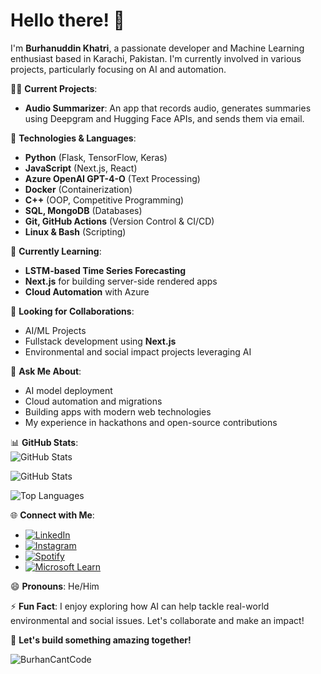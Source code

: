 
# Hello there! 👋

I'm **Burhanuddin Khatri**, a passionate developer and Machine Learning enthusiast based in Karachi, Pakistan. I'm currently involved in various projects, particularly focusing on AI and automation.

🧑‍💻 **Current Projects**:  
- **Audio Summarizer**: An app that records audio, generates summaries using Deepgram and Hugging Face APIs, and sends them via email.  

🚀 **Technologies & Languages**:
   - **Python** (Flask, TensorFlow, Keras)
   - **JavaScript** (Next.js, React)
   - **Azure OpenAI GPT-4-O** (Text Processing)
   - **Docker** (Containerization)
   - **C++** (OOP, Competitive Programming)
   - **SQL, MongoDB** (Databases)
   - **Git, GitHub Actions** (Version Control & CI/CD)
   - **Linux & Bash** (Scripting)

🌱 **Currently Learning**:  
   - **LSTM-based Time Series Forecasting**  
   - **Next.js** for building server-side rendered apps  
   - **Cloud Automation** with Azure

👯 **Looking for Collaborations**:  
   - AI/ML Projects  
   - Fullstack development using **Next.js**  
   - Environmental and social impact projects leveraging AI

💬 **Ask Me About**:  
   - AI model deployment  
   - Cloud automation and migrations  
   - Building apps with modern web technologies  
   - My experience in hackathons and open-source contributions

📊 **GitHub Stats**:  
   <img src="https://github-profile-trophy.vercel.app/?username=BurhanCantCode&theme=monokai&column=7" alt="GitHub Stats" />  

   ![GitHub Stats](https://github-readme-stats.vercel.app/api?username=BurhanCantCode&show_icons=true&count_private=true&hide=issues&theme=radical)  

   ![Top Languages](https://github-readme-stats.vercel.app/api/top-langs/?username=BurhanCantCode&layout=compact&theme=radical)

🌐 **Connect with Me**:  
   - [![LinkedIn](https://img.shields.io/badge/LinkedIn-Connect-blue)](https://www.linkedin.com/in/burhanuddin-khatri-aa44a8247/)
   - [![Instagram](https://img.shields.io/badge/Instagram-Follow-red)](https://www.instagram.com/burhan_frfr/)
   - [![Spotify](https://img.shields.io/badge/Spotify-Follow-green)](https://open.spotify.com/user/31c7fqo2jea6kq34x5ydlya5e324?si=d14f1c41fc77449b)
   - [![Microsoft Learn](https://img.shields.io/badge/Microsoft%20Learn-Profile-blue)](https://learn.microsoft.com/en-us/users/burhanuddinkhatri-4132/)

😄 **Pronouns**: He/Him  

⚡ **Fun Fact**: I enjoy exploring how AI can help tackle real-world environmental and social issues. Let's collaborate and make an impact!

🚀 **Let's build something amazing together!**  

<p align="left"> <img src="https://komarev.com/ghpvc/?username=BurhanCantCode&label=Profile%20views&color=0e75b6&style=flat" alt="BurhanCantCode" /> </p>
